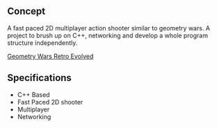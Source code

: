 Concept
--------------

A fast paced 2D multiplayer action shooter similar to geometry wars. A project to brush up on C++, networking and develop a whole program structure independently.

[Geometry Wars Retro Evolved](http://store.steampowered.com/app/8400/Geometry_Wars_Retro_Evolved/)<br>

Specifications
---------

* C++ Based
* Fast Paced 2D shooter
* Multiplayer
* Networking
